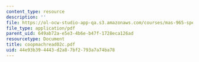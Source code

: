 ```yaml
---
content_type: resource
description: ''
file: https://ol-ocw-studio-app-qa.s3.amazonaws.com/courses/mas-965-special-topics-in-media-technology-cooperative-machines-fall-2003/44e93b394443d2a87bf2793a7a74ba78_coopmachread02c.pdf
file_type: application/pdf
parent_uid: 649ab72a-e5e3-4b6e-b47f-1728eca126ad
resourcetype: Document
title: coopmachread02c.pdf
uid: 44e93b39-4443-d2a8-7bf2-793a7a74ba78
---
```

